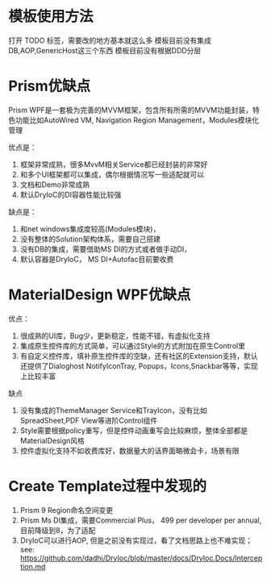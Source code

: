 ﻿# 模板使用方法
打开 TODO 标签，需要改的地方基本就这么多
模板目前没有集成DB,AOP,GenericHost这三个东西
模板目前没有根据DDD分层




# Prism优缺点
Prism WPF是一套极为完善的MVVM框架，包含所有所需的MVVM功能封装，特色功能比如AutoWired VM, Navigation Region Management，Modules模块化管理

优点是：
1. 框架非常成熟，很多MvvM相关Service都已经封装的非常好
2. 和多个UI框架都可以集成，偶尔根据情况写一些适配就可以
3. 文档和Demo非常成熟
4. 默认DryIoC的DI容器性能比较强


缺点是：
1. 和net windows集成度较高(Modules模块)，
2. 没有整体的Solution架构体系，需要自己搭建
3. 没有DB的集成，需要借助MS DI的方式或者做手动DI，
4. 默认容器是DryIoC， MS DI+Autofac目前要收费


# MaterialDesign WPF优缺点
优点：
1. 很成熟的UI库，Bug少，更新稳定，性能不错，有虚拟化支持
2. 集成原生控件库的方式简单，可以通过Style的方式附加在原生Control里
3. 有自定义控件库，填补原生控件库的空缺，还有社区的Extension支持，默认还提供了Dialoghost NotifyIconTray, Popups，Icons,Snackbar等等，实现上比较丰富

缺点
1. 没有集成的ThemeManager Service和TrayIcon，没有比如SpreadSheet,PDF View等进阶Control组件
2. Style需要根据policy重写，但是控件动画重写会比较麻烦，整体全部都是MaterialDesign风格
3. 控件虚拟化支持不如收费库好，数据量大的话界面略微会卡，场景有限




# Create Template过程中发现的
1. Prism 9 Region命名空间变更
2. Prism Ms DI集成，需要Commercial Plus， 499 per developer per annual, 目前降级到8，为了适配
3. DryIoC可以进行AOP, 但是之前没有实现过，看了文档思路上也不难实现；see: https://github.com/dadhi/DryIoc/blob/master/docs/DryIoc.Docs/Interception.md
